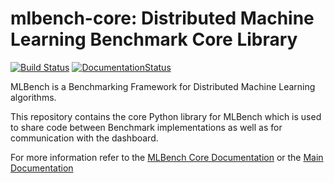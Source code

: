 mlbench-core: Distributed Machine Learning Benchmark Core Library
=================================================================

[![Build Status](https://travis-ci.com/mlbench/mlbench-core.svg?branch=develop)](https://travis-ci.com/mlbench/mlbench-core)
[![DocumentationStatus](https://readthedocs.org/projects/mlbench-docs/badge/?version=latest)](https://mlbench.readthedocs.io/projects/mlbench_core/en/latest/api.html?badge=latest)

MLBench is a Benchmarking Framework for Distributed Machine Learning algorithms.

This repository contains the core Python library for MLBench which is used to share code between Benchmark implementations as well as for communication with the dashboard.

For more information refer to the [MLBench Core Documentation](https://mlbench.readthedocs.io/projects/mlbench_core/en/stable/api.html)
or the [Main Documentation](https://mlbench.readthedocs.io/)
